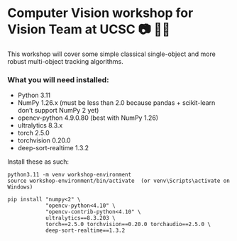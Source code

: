 # Computer Vision workshop for Vision Team at UCSC  📷 👨‍💻
This workshop will cover some simple classical single-object and more robust multi-object tracking algorithms.

### What you will need installed: 
- Python 3.11
- NumPy 1.26.x (must be less than 2.0 because pandas + scikit-learn don’t support NumPy 2 yet)
- opencv-python 4.9.0.80 (best with NumPy 1.26)
- ultralytics 8.3.x
- torch 2.5.0
- torchvision 0.20.0
- deep-sort-realtime 1.3.2

Install these as such:
```
python3.11 -m venv workshop-environment
source workshop-environment/bin/activate  (or venv\Scripts\activate on Windows)

pip install "numpy<2" \
            "opencv-python<4.10" \
            "opencv-contrib-python<4.10" \
            ultralytics==8.3.203 \
            torch==2.5.0 torchvision==0.20.0 torchaudio==2.5.0 \
            deep-sort-realtime==1.3.2
```
